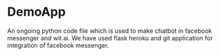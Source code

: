 # DemoApp
An ongoing python code file which is used to make chatbot in facebook messenger and wit.ai.
We have used flask heroku and git application for integration of facebook messenger.
